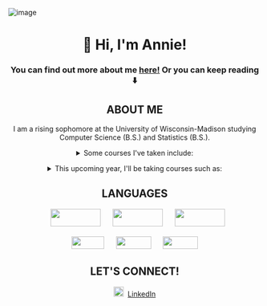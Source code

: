 ![image](https://github.com/anniez432/anniez432/assets/49576316/c6a1e458-0a73-47b1-b6a3-63b051d903ed)

<h1 align="center">👋 Hi, I'm Annie!</h1>
<h3 align="center"> You can find out more about me <a href="https://anniez432.github.io/my-website/" target="_blank">here!</a> Or you can keep reading ⬇️</h3>

<h2 align="center" id="About-Me">ABOUT ME</h2>
<p align="center"> I am a rising sophomore at the University of Wisconsin-Madison studying Computer Science (B.S.) and Statistics (B.S.). 
  <details align="center">
    <summary>Some courses I've taken include:<br></summary>
💻 CS400: Advanced Data Structures & Software Engineering<br>
💻 CS368: Python for Java Programmers<br>
🔢 MATH340: Linear Algebra<br>
🔢 MATH240: Discrete Mathematics<br>
🖥️ ML4ER: Intro. to Machine Learning for Engineering Research<br>
💻 CS252: Intro. to Computer Engineering<br>
🔢 STAT240: Data Modeling I<br>
👩‍🔬 CHEM343: Organic Chemistry I<br>
</p>
    
  </details>
<p align="center">
  <details align="center">
<summary>This upcoming year, I'll be taking courses such as:<br></summary>
💻 CS540: Intro. to AI <br>
💻 ECE354: Machine Organization and Programming<br>
🔢 STAT340: Data Modeling II<br>
🔢 STAT311: Mathematical Statistics: Theory and Methods<br>
🔢 STAT303: R for Statistics<br>
</p>
</details>

<h2 align="center">LANGUAGES</h2>

<p align="center">&nbsp;&nbsp;&nbsp;<img src="https://img.shields.io/badge/java-%23ED8B00.svg?style=for-the-badge&logo=openjdk&logoColor=white" height=35px width=100px></img>
&nbsp;&nbsp;&nbsp;&nbsp;
<img src="https://img.shields.io/badge/html5-%23ED8B00.svg?style=for-the-badge&logo=openjdk&logoColor=white&color=orange" height=35px width=100px></img>
&nbsp;&nbsp;&nbsp;&nbsp;
<img src="https://img.shields.io/badge/css3-%23ED8B00.svg?style=for-the-badge&logo=openjdk&logoColor=white&color=blue" height=35px width=100px></img><br><br>
<img src="https://img.shields.io/badge/r-%23ED8B00.svg?style=for-the-badge&logo=openjdk&logoColor=white&color=gray" height=25px width=65></img>
&nbsp;&nbsp;&nbsp;&nbsp;
<img src="https://img.shields.io/badge/python-%23ED8B00.svg?style=for-the-badge&logo=openjdk&logoColor=white&color=yellow" height=25px width=70></img>
&nbsp;&nbsp;&nbsp;&nbsp;
<img src="https://img.shields.io/badge/sql-%23ED8B00.svg?style=for-the-badge&logo=openjdk&logoColor=white&color=green" height=25px width=70></img>
</p>

<h2 align="center">LET'S CONNECT!</h2>
<p align="center">
<img src="https://upload.wikimedia.org/wikipedia/commons/thumb/c/ca/LinkedIn_logo_initials.png/240px-LinkedIn_logo_initials.png" height=20px width=20px ></img>&nbsp;
<a href="https://www.linkedin.com/in/-annie-zhao">LinkedIn</a>
</p>

<!--
## 🌐 Socials:
[![LinkedIn](https://img.shields.io/badge/LinkedIn-%230077B5.svg?logo=linkedin&logoColor=white)](https://linkedin.com/in/-annie-zhao) 

# 💻 Tech Stack:
![Java](https://img.shields.io/badge/java-%23ED8B00.svg?style=for-the-badge&logo=openjdk&logoColor=white)
# 📊 GitHub Stats:
![](https://github-readme-stats.vercel.app/api?username=anniez432&theme=dark&hide_border=false&include_all_commits=true&count_private=false)<br/>
![](https://github-readme-streak-stats.herokuapp.com/?user=anniez432&theme=dark&hide_border=false)<br/>
![](https://github-readme-stats.vercel.app/api/top-langs/?username=anniez432&theme=dark&hide_border=false&include_all_commits=true&count_private=false&layout=compact)
-->

<!-- Proudly created with GPRM ( https://gprm.itsvg.in ) -->
<!--
**anniez432/anniez432** is a ✨ _special_ ✨ repository because its `README.md` (this file) appears on your GitHub profile.

Here are some ideas to get you started:

- 🔭 I’m currently working on ...
- 🌱 I’m currently learning ...
- 👯 I’m looking to collaborate on ...
- 🤔 I’m looking for help with ...
- 💬 Ask me about ...
- 📫 How to reach me: ...
- 😄 Pronouns: ...
- ⚡ Fun fact: ...
-->

